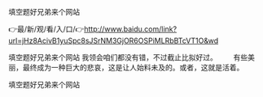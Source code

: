 填空题好兄弟来个网站

👉最/新/观/看/入/口/👉http://www.baidu.com/link?url=jHz8AcivB1yuSpc8sJSrNM3GjOR6OSPiMLRbBTcVT1O&wd

填空题好兄弟来个网站	我领会咱们都没有错，不过截止比拟好过。
　　有些美丽，最终成为一种巨大的悲哀，这是让人始料未及的。或者，这就是活着。


填空题好兄弟来个网站
